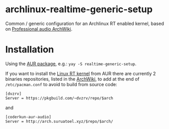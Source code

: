 # archlinux-realtime-generic-setup

Common / generic configuration for an Archlinux RT enabled kernel,
based on [Professional audio ArchWiki].

# Installation

Using the [AUR package], e.g.: `yay -S realtime-generic-setup`.

If you want to install the [Linux RT kernel] from AUR there are currently 2 binaries repositories,
listed in the [ArchWiki], to add at the end of `/etc/pacman.conf` to avoid to build from source code:

```
[dvzrv]
Server = https://pkgbuild.com/~dvzrv/repo/$arch
```
and

```
[coderkun-aur-audio]
Server = http://arch.suruatoel.xyz/$repo/$arch/
```

[Professional audio ArchWiki]: https://wiki.archlinux.org/index.php/Professional_audio#System_configuration
[AUR package]: https://aur.archlinux.org/packages/realtime-generic-setup
[Linux RT kernel]: https://aur.archlinux.org/packages/linux-rt/
[ArchWiki]: https://wiki.archlinux.org/index.php/Unofficial_user_repositories
